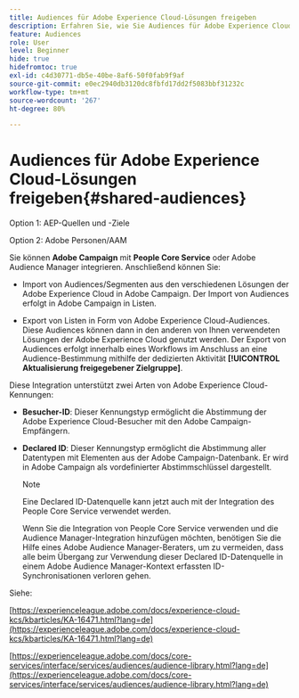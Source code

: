 ```yaml
---
title: Audiences für Adobe Experience Cloud-Lösungen freigeben
description: Erfahren Sie, wie Sie Audiences für Adobe Experience Cloud-Lösungen freigeben können
feature: Audiences
role: User
level: Beginner
hide: true
hidefromtoc: true
exl-id: c4d30771-db5e-40be-8af6-50f0fab9f9af
source-git-commit: e0ec2940db3120dc8fbfd17dd2f5083bbf31232c
workflow-type: tm+mt
source-wordcount: '267'
ht-degree: 80%

---
```


# Audiences für Adobe Experience Cloud-Lösungen freigeben{#shared-audiences}


Option 1: AEP-Quellen und -Ziele

Option 2: Adobe Personen/AAM

Sie können **Adobe Campaign** mit **People Core Service** oder Adobe Audience Manager integrieren. Anschließend können Sie:

* Import von Audiences/Segmenten aus den verschiedenen Lösungen der Adobe Experience Cloud in Adobe Campaign. Der Import von Audiences erfolgt in Adobe Campaign in Listen.

* Export von Listen in Form von Adobe Experience Cloud-Audiences. Diese Audiences können dann in den anderen von Ihnen verwendeten Lösungen der Adobe Experience Cloud genutzt werden. Der Export von Audiences erfolgt innerhalb eines Workflows im Anschluss an eine Audience-Bestimmung mithilfe der dedizierten Aktivität **[!UICONTROL Aktualisierung freigegebener Zielgruppe]**.

Diese Integration unterstützt zwei Arten von Adobe Experience Cloud-Kennungen:

* **Besucher-ID**: Dieser Kennungstyp ermöglicht die Abstimmung der Adobe Experience Cloud-Besucher mit den Adobe Campaign-Empfängern.
* **Declared ID**: Dieser Kennungstyp ermöglicht die Abstimmung aller Datentypen mit Elementen aus der Adobe Campaign-Datenbank. Er wird in Adobe Campaign als vordefinierter Abstimmschlüssel dargestellt.

  >[!NOTE]
  >
  > Eine Declared ID-Datenquelle kann jetzt auch mit der Integration des People Core Service verwendet werden.
  >
  >Wenn Sie die Integration von People Core Service verwenden und die Audience Manager-Integration hinzufügen möchten, benötigen Sie die Hilfe eines Adobe Audience Manager-Beraters, um zu vermeiden, dass alle beim Übergang zur Verwendung dieser Declared ID-Datenquelle in einem Adobe Audience Manager-Kontext erfassten ID-Synchronisationen verloren gehen.

Siehe:

[https://experienceleague.adobe.com/docs/experience-cloud-kcs/kbarticles/KA-16471.html?lang=de](https://experienceleague.adobe.com/docs/experience-cloud-kcs/kbarticles/KA-16471.html?lang=de)

[https://experienceleague.adobe.com/docs/core-services/interface/services/audiences/audience-library.html?lang=de](https://experienceleague.adobe.com/docs/core-services/interface/services/audiences/audience-library.html?lang=de)
